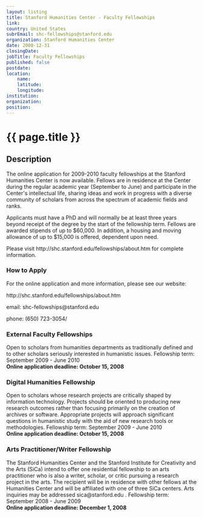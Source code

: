 ```yaml
---
layout: listing
title: Stanford Humanities Center - Faculty Fellowships
link:
country: United States
subrEmail: shc-fellowships@stanford.edu
organization: Stanford Humanities Center 
date: 2008-12-31
closingDate: 
jobTitle: Faculty Fellowships
published: false
postdate:
location:
	name: 
	latitude: 
	longitude: 
institution: 
organization: 
position: 
--- 
```



# {{ page.title }}

## Description





<p>The online application for 2009-2010 faculty fellowships at the Stanford
Humanities Center is now available.  Fellows are in residence at the
Center during the regular academic year (September to June) and
participate in the Center's intellectual life, sharing ideas and work in
progress with a diverse community of scholars from across the spectrum
of academic fields and ranks.</p>

<p>Applicants must have a PhD and will normally be at least three years
beyond receipt of the degree by the start of the fellowship term.
 Fellows are awarded stipends of up to $60,000.  In addition, a housing
and moving allowance of up to $15,000 is offered, dependent upon need.
</p>

<p>Please visit http://shc.stanford.edu/fellowships/about.htm for complete
information.</p>



<h3>How to Apply</h3>

<p>For the online application and more information, please see our website:</p>

<p>http://shc.stanford.edu/fellowships/about.htm</p>

<p>email: shc-fellowships@stanford.edu <mailto:shc-fellowships@stanford.edu></p>

<p>phone: (650) 723-3054/<p>



<h3>External Faculty Fellowships</h3>
<p>Open to scholars from humanities departments as traditionally defined
and to other scholars seriously interested in humanistic issues.
Fellowship term: September 2009 - June 2010<br />
<b>Online application deadline: October 15, 2008</b>
</p>


<h3>Digital Humanities Fellowship</h3>
<p>Open to scholars whose research projects are critically shaped by
information technology.  Projects should be oriented to producing new
research outcomes rather than focusing primarily on the creation of
archives or software.  Appropriate projects will approach significant
questions in humanistic study with the aid of new research tools or
methodologies.
Fellowship term: September 2009 - June 2010
<br />
<b>Online application deadline: October 15, 2008</b>
</p>



<h3>Arts Practitioner/Writer Fellowship</h3>
<p>
The Stanford Humanities Center and the Stanford Institute for Creativity
and the Arts (SiCa) intend to offer one residential fellowship to an
arts practitioner who is also a writer, scholar, or critic pursuing a
research project in the arts.  The recipient will be in residence with
other fellows at the Humanities Center and will be affiliated with one
of three SiCa centers.  Arts inquiries may be addressed
sica@stanford.edu <mailto:sica@stanford.edu>.
Fellowship term: September 2008 - June 2009
<br />
<b>Online application deadline: December 1, 2008</b>
</p>


